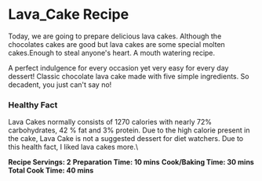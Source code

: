# Lava_Cake Recipe 
Today, we are going to prepare delicious lava cakes. Although the chocolates cakes are good but lava cakes are some special molten cakes.Enough to steal anyone's heart. A mouth watering recipe.

A perfect indulgence for every occasion yet very easy for every day dessert! Classic chocolate lava cake made with five simple ingredients. So decadent, you just can't say no!

### Healthy Fact 
Lava Cakes normally consists of 1270 calories with nearly 72% carbohydrates, 42 % fat and 3% protein. Due to the high calorie present in the cake, Lava Cake is not a suggested dessert for diet watchers.
Due to this health fact, I liked lava cakes more.\

**Recipe Servings: 2**
**Preparation Time: 10 mins**
**Cook/Baking Time: 30 mins**
**Total Cook Time: 40 mins**
